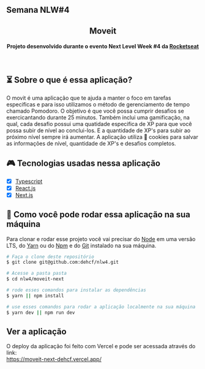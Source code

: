 ## Semana NLW#4


<h2 align="center">
  Moveit 
</h2>

<h4 align="center">
  Projeto desenvolvido durante o evento Next Level Week #4 da <a href="https://app.rocketseat.com.br/dashboard">Rocketseat</a>
</h4>

<br/>

## :hourglass_flowing_sand: Sobre o que é essa aplicação?
O movit é uma aplicação que te ajuda a manter o foco em tarefas especificas e para isso utilizamos o método de gerenciamento de tempo chamado Pomodoro. O objetivo é que você possa cumprir desafios se exercicantando durante 25 minutos. 
Também inclui uma gamificação, na qual, cada desafio possui uma quatidade especifica de XP para que você possa subir de nível ao conclui-los. E a quantidade de XP's para subir ao próximo nível sempre irá aumentar.
A aplicação utiliza :cookie: cookies para salvar as informações de nível, quantidade de XP's e desafios completos. 

## :video_game: Tecnologias usadas nessa aplicação

- [x] [Typescript](https://www.typescriptlang.org/)
- [x] [React.js](https://pt-br.reactjs.org/)
- [x] [Next.js](https://nextjs.org/)

## :crown: Como você pode rodar essa aplicação na sua máquina

Para clonar e rodar esse projeto você vai precisar do [Node](https://nodejs.org/en/) em uma versão LTS, do [Yarn](https://yarnpkg.com/) ou do [Npm](https://www.npmjs.com/get-npm) e do [Git](https://git-scm.com/) instalado na sua máquina.

```bash
# Faça o clone deste repositório 
$ git clone git@github.com:dehcf/nlw4.git

# Acesse a pasta pasta
$ cd nlw4/moveit-next

# rode esses comandos para instalar as dependências
$ yarn || npm install

# use esses comandos para rodar a aplicação localmente na sua máquina
$ yarn dev || npm run dev
```
## Ver a aplicação
O deploy da aplicação foi feito com Vercel e pode ser acessada através do link:
<br />
https://moveit-next-dehcf.vercel.app/